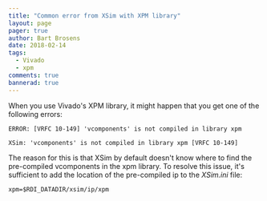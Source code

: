 ```yaml
---
title: "Common error from XSim with XPM library"
layout: page
pager: true
author: Bart Brosens
date: 2018-02-14
tags:
  - Vivado
  - xpm
comments: true
bannerad: true
---
```


When you use Vivado's XPM library, it might happen that you get one of the
following errors:
```
ERROR: [VRFC 10-149] 'vcomponents' is not compiled in library xpm
```
```
XSim: 'vcomponents' is not compiled in library xpm [VRFC 10-149]
```

The reason for this is that XSim by default doesn't know where to find the
pre-compiled vcomponents in the xpm library.
To resolve this issue, it's sufficient to add the location of the pre-compiled
ip to the *XSim.ini* file:
```
xpm=$RDI_DATADIR/xsim/ip/xpm
```
